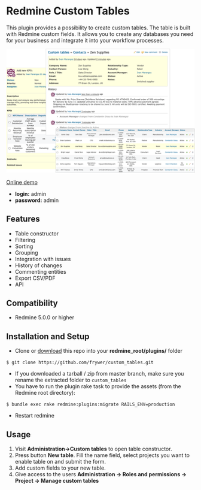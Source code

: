Redmine Custom Tables
==================

This plugin provides a possibility to create custom tables. The table is built with Redmine custom fields. It allows you to create any databases you need for your business and integrate it into your workflow processes.

<img src="custom_tables_v2.png" width="800"/>

[Online demo](https://redmineplus.com/sign-up-to-redmine-plus/)
* **login:** admin
* **password:** admin 

Features
-------------
* Table constructor
* Filtering 
* Sorting 
* Grouping
* Integration with issues
* History of changes
* Commenting entities
* Export CSV/PDF
* API

Compatibility
-------------
* Redmine 5.0.0 or higher

Installation and Setup
----------------------

* Clone or [download](https://github.com/frywer/custom_tables/archive/master.zip) this repo into your **redmine_root/plugins/** folder

```
$ git clone https://github.com/frywer/custom_tables.git
```
* If you downloaded a tarball / zip from master branch, make sure you rename the extracted folder to `custom_tables`
* You have to run the plugin rake task to provide the assets (from the Redmine root directory):
```
$ bundle exec rake redmine:plugins:migrate RAILS_ENV=production
```
* Restart redmine

Usage
----------------------
1) Visit **Administration->Custom tables** to open table constructor. 
2) Press button **New table**. Fill the name field, select projects you want to enable table on and submit the form.
3) Add custom fields to your new table.
4) Give access to the users **Administration -> Roles and permissions -> Project -> Manage custom tables**